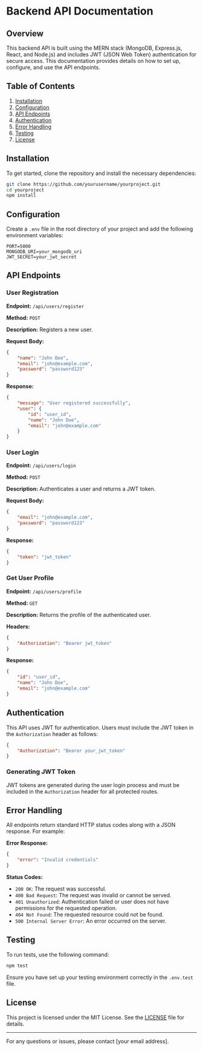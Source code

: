 # Backend API Documentation

## Overview

This backend API is built using the MERN stack (MongoDB, Express.js, React, and Node.js) and includes JWT (JSON Web Token) authentication for secure access. This documentation provides details on how to set up, configure, and use the API endpoints.

## Table of Contents

1. [Installation](#installation)
2. [Configuration](#configuration)
3. [API Endpoints](#api-endpoints)
4. [Authentication](#authentication)
5. [Error Handling](#error-handling)
6. [Testing](#testing)
7. [License](#license)

## Installation

To get started, clone the repository and install the necessary dependencies:

```bash
git clone https://github.com/yourusername/yourproject.git
cd yourproject
npm install
```

## Configuration

Create a `.env` file in the root directory of your project and add the following environment variables:

```env
PORT=5000
MONGODB_URI=your_mongodb_uri
JWT_SECRET=your_jwt_secret
```

## API Endpoints

### User Registration

**Endpoint:** `/api/users/register`

**Method:** `POST`

**Description:** Registers a new user.

**Request Body:**
```json
{
    "name": "John Doe",
    "email": "john@example.com",
    "password": "password123"
}
```

**Response:**
```json
{
    "message": "User registered successfully",
    "user": {
        "id": "user_id",
        "name": "John Doe",
        "email": "john@example.com"
    }
}
```

### User Login

**Endpoint:** `/api/users/login`

**Method:** `POST`

**Description:** Authenticates a user and returns a JWT token.

**Request Body:**
```json
{
    "email": "john@example.com",
    "password": "password123"
}
```

**Response:**
```json
{
    "token": "jwt_token"
}
```

### Get User Profile

**Endpoint:** `/api/users/profile`

**Method:** `GET`

**Description:** Returns the profile of the authenticated user.

**Headers:**
```json
{
    "Authorization": "Bearer jwt_token"
}
```

**Response:**
```json
{
    "id": "user_id",
    "name": "John Doe",
    "email": "john@example.com"
}
```

## Authentication

This API uses JWT for authentication. Users must include the JWT token in the `Authorization` header as follows:

```json
{
    "Authorization": "Bearer your_jwt_token"
}
```

### Generating JWT Token

JWT tokens are generated during the user login process and must be included in the `Authorization` header for all protected routes.

## Error Handling

All endpoints return standard HTTP status codes along with a JSON response. For example:

**Error Response:**
```json
{
    "error": "Invalid credentials"
}
```

**Status Codes:**
- `200 OK`: The request was successful.
- `400 Bad Request`: The request was invalid or cannot be served.
- `401 Unauthorized`: Authentication failed or user does not have permissions for the requested operation.
- `404 Not Found`: The requested resource could not be found.
- `500 Internal Server Error`: An error occurred on the server.

## Testing

To run tests, use the following command:

```bash
npm test
```

Ensure you have set up your testing environment correctly in the `.env.test` file.

## License

This project is licensed under the MIT License. See the [LICENSE](LICENSE) file for details.

---

For any questions or issues, please contact [your email address].